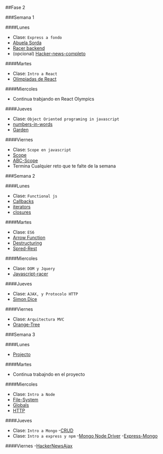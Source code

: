 ##Fase 2

###Semana 1

####Lunes
- Clase: `Express a fondo`
- [Abuela Sorda](../express/deafGrandma)
- [Racer backend](../express/racerBackend)
- (opcional) [Hacker-news-completo](../express/hackerNews)

####Martes

- Clase: `Intro a React`
- [Olimpiadas de React](../React/ReactOlympics)

####Miercoles

- Continua trabjando en React Olympics

####Jueves

- Clase: `Object Oriented programing in javascript`
- [numbers-in-words](../javascript/algoritmos/numbers-in-words)
- [Garden](../javascript/OOP/garden)

####Viernes
- Clase: `Scope en javascript`
- [Scope](../javascript/scope/scope)
- [ABC-Scope](../javascript/scope/ABCscope)
- Termina Cualquier reto que te falte de la semana


###Semana 2

####Lunes
- Clase: `Functional js`
- [Callbacks](../javascript/functionalJs/callbacks)
- [iterators](../javascript/functionalJs/iterators)
- [closures](../javascript/functionalJs/closures)

####Martes
- Clase: `ES6`
- [Arrow Function](../javascript/ES6/arrowFunction)
- [Destructuring](../javascript/ES6/destructuring)
- [Spred-Rest](../javascript/ES6/spreadRest)

####Miercoles
- Clase: `DOM y Jquery`
- [Javascript-racer](../javascript/DOM-apps/javascript-racer)

####Jueves
- Clase: `AJAX, y Protocolo HTTP`
- [Simon Dice](../javascript/ajax/simonDice)

####Viernes
- Clase: `Arquitectura MVC`
- [Orange-Tree](../javascript/DOM-apps/orange-treeDOM)


###Semana 3

####Lunes
- [Projecto](../javascript/proyecto/connect4)

####Martes
- Continua trabajndo en el proyecto

####Miercoles
- Clase: `Intro a Node`
- [File-System](../node/fileSystem)
- [Globals](../node/Globals)
- [HTTP](../node/http)

####Jueves
- Clase: `Intro a Mongo`
-[CRUD](../mongo/CRUD)
- Clase: `Intro a express y npm`
-[Mongo Node Driver](../mondo/nodeDriver/mongoDB-driver)
-[Express-Mongo](../mondo/nodeDriver/express-mongo-app)

####Viernes
-[HackerNewsAjax](../express/hackerNewsAjax)



